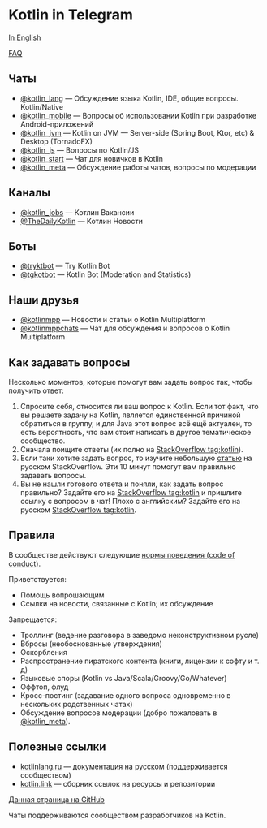 # Kotlin in Telegram

[In English](https://kotlinby.github.io/kotlin-telegram/en/)

[FAQ](https://kotlinby.github.io/kotlin-telegram/faq)

## Чаты

* [@kotlin_lang](https://t.me/kotlin_lang) — Обсуждение языка Kotlin, IDE, общие вопросы. Kotlin/Native
* [@kotlin_mobile](https://t.me/kotlin_mobile) — Вопросы об использовании Kotlin при разработке Android-приложений
* [@kotlin_jvm](https://t.me/kotlin_jvm) — Kotlin on JVM — Server-side (Spring Boot, Ktor, etc) & Desktop (TornadoFX)
* [@kotlin_js](https://t.me/kotlin_js) — Вопросы по Kotlin/JS
* [@kotlin_start](https://t.me/kotlin_start) — Чат для новичков в Kotlin
* [@kotlin_meta](https://t.me/kotlin_meta) — Обсуждение работы чатов, вопросы по модерации

## Каналы

* [@kotlin_jobs](https://t.me/kotlin_jobs) — Котлин Вакансии
* [@TheDailyKotlin](https://t.me/TheDailyKotlin) — Котлин Новости

## Боты

* [@tryktbot](https://t.me/tryktbot) — Try Kotlin Bot
* [@tgkotbot](https://t.me/tgkotbot) — Kotlin Bot (Moderation and Statistics)

## Наши друзья

* [@kotlinmpp](https://t.me/kotlinmpp) — Новости и статьи о Kotlin Multiplatform
* [@kotlinmppchats](https://t.me/kotlinmppchats) — Чат для обсуждения и вопросов о Kotlin Multiplatform

## Как задавать вопросы

Несколько моментов, которые помогут вам задать вопрос так, чтобы получить ответ:

1. Спросите себя, относится ли ваш вопрос к Kotlin. Если тот факт, что вы решаете задачу на Kotlin, является единственной причиной обратиться в группу, и для Java этот вопрос всё ещё актуален, то есть вероятность, что вам стоит написать в другое тематическое сообщество.
1. Сначала поищите ответы (их полно на [StackOverflow tag:kotlin](https://stackoverflow.com/questions/tagged/kotlin)).
1. Если таки хотите задать вопрос, то изучите небольшую [статью](https://ru.stackoverflow.com/help/how-to-ask) на русском StackOverflow. Эти 10 минут помогут вам правильно задавать вопросы.
1. Вы не нашли готового ответа и поняли, как задать вопрос правильно? Задайте его на [StackOverflow tag:kotlin](https://stackoverflow.com/questions/tagged/kotlin) и пришлите ссылку с вопросом в чат! Плохо с английским? Задайте его на русском [StackOverflow tag:kotlin](https://ru.stackoverflow.com/questions/tagged/kotlin).

## Правила

В сообществе действуют следующие [нормы поведения (code of conduct)](https://kotlinby.github.io/kotlin-telegram/code-of-conduct).

Приветствуется:

* Помощь вопрошающим
* Ссылки на новости, связанные с Kotlin; их обсуждение

Запрещается: 

* Троллинг (ведение разговора в заведомо неконструктивном русле)
* Вбросы (необоснованные утверждения)
* Оскорбления
* Распространение пиратского контента (книги, лицензии к софту и т. д)
* Языковые споры (Kotlin vs Java/Scala/Groovy/Go/Whatever)
* Оффтоп, флуд
* Кросс-постинг (задавание одного вопроса одновременно в нескольких родственных чатах)
* Обсуждение вопросов модерации (добро пожаловать в [@kotlin_meta](https://t.me/kotlin_meta)).

## Полезные ссылки

* [kotlinlang.ru](http://kotlinlang.ru/) — документация на русском (поддерживается сообществом) 
* [kotlin.link](https://kotlin.link/) — сборник ссылок на ресурсы и репозитории

[Данная страница на GitHub](https://github.com/KotlinBy/kotlin-telegram/blob/master/docs/index.md)

Чаты поддерживаются сообществом разработчиков на Kotlin.
